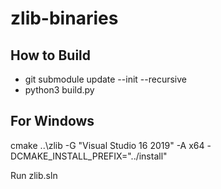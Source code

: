 # zlib-binaries

## How to Build

- git submodule update --init --recursive
- python3 build.py

## For Windows

cmake ..\zlib -G "Visual Studio 16 2019" -A x64 -DCMAKE_INSTALL_PREFIX="../install"

Run zlib.sln

